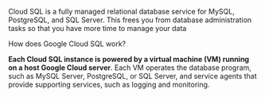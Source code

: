 

Cloud SQL is a fully managed relational database service for MySQL, PostgreSQL, and SQL Server. This frees you from database administration tasks so that you have more time to manage your data



How does Google Cloud SQL work?

**Each Cloud SQL instance is powered by a virtual machine (VM) running on a host Google Cloud server**. Each VM operates the database program, such as MySQL Server, PostgreSQL, or SQL Server, and service agents that provide supporting services, such as logging and monitoring.